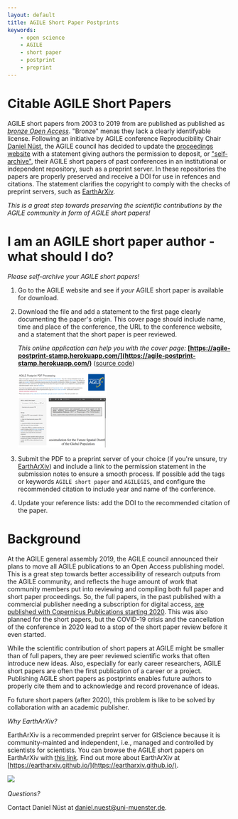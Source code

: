 ```yaml
---
layout: default
title: AGILE Short Paper Postprints
keywords:
    - open science
    - AGILE
    - short paper
    - postprint
    - preprint
---
```


# Citable AGILE Short Papers

AGILE short papers from 2003 to 2019 from are published as  published as [_bronze Open Access_](https://en.wikipedia.org/wiki/Open_access#Bronze_OA).
"Bronze" menas they lack a clearly identifyable license.
Following an initiative by AGILE conference Reproducibility Chair [Daniel Nüst](https://orcid.org/0000-0002-0024-5046), the AGILE council has decided to update the [proceedings website](https://agile-online.org/conference/proceedings) with a statement giving authors the permission to deposit, or ["self-archive"](https://en.wikipedia.org/wiki/Self-archiving), their AGILE short papers of past conferences in an institutional or independent repository, such as a preprint server.
In these repositories the papers are properly preserved and receive a DOI for use in refences and citations.
The statement clarifies the copyright to comply with the checks of preprint servers, such as [EarthArXiv](https://eartharxiv.org/).

_This is a great step towards preserving the scientific contributions by the AGILE community in form of AGILE short papers!_

# I am an AGILE short paper author - what should I do?

_Please self-archive your AGILE short papers!_

1. Go to the AGILE website and see if _your_ AGILE short paper is available for download.
2. Download the file and add a statement to the first page clearly documenting the paper's origin.
   This cover page should include name, time and place of the conference, the URL to the conference website, and a statement that the short paper is peer reviewed.

   _This online application can help you with the cover page:_ **[https://agile-postprint-stamp.herokuapp.com/](https://agile-postprint-stamp.herokuapp.com/)** ([source code](https://github.com/reproducible-agile/agile-postprint-stamp))

   <a href="https://agile-postprint-stamp.herokuapp.com/" title="AGILE short paper stamp generator"><img src="https://raw.githubusercontent.com/reproducible-agile/agile-postprint-stamp/main/agile-postprint-stamp.png" width="200px"></a>
3. Submit the PDF to a preprint server of your choice (if you're unsure, try [EarthArXiv](https://eartharxiv.org/)) and include a link to the permission statement in the submission notes to ensure a smooth process.
   If possible add the tags or keywords `AGILE short paper` and `AGILEGIS`, and configure the recommended citation to include year and name of the conference.
4. Update your reference lists: add the DOI to the recommended citation of the paper.

# Background

At the AGILE general assembly 2019, the AGILE council announced their plans to move all AGILE publications to an Open Access publishing model.
This is a great step towards better accessibility of research outputs from the AGILE community, and reflects the huge amount of work that community members put into reviewing and compiling both full paper and short paper proceedings.
So, the full papers, in the past published with a commercial publisher needing a subscription for digital access, [are published with Copernicus Publications starting 2020](https://www.agile-giscience-series.net/).
This was also planned for the short papers, but the COVID-19 crisis and the cancellation of the conference in 2020 lead to a stop of the short paper review before it even started.

While the scientific contribution of short papers at AGILE might be smaller than of full papers, they are peer reviewed scientific works that often introduce new ideas.
Also, especially for early career researchers, AGILE short papers are often the first publication of a career or a project.
Publishing AGILE short papers as postprints enables future authors to properly cite them and to acknowledge and record provenance of ideas.

Fo future short papers (after 2020), this problem is like to be solved by collaboration with an academic publisher.

_Why EarthArXiv?_

EarthArXiv is a recommended preprint server for GIScience because it is community-mainted and independent, i.e., managed and controlled by scientists for scientists.
You can browse the AGILE short papers on EarthArXiv with [this link](https://eartharxiv.org/discover?q=tags%3A(AGILEGIS)%20OR%20tags%3A(AGILE%20short%20paper)).
Find out more about EarthArXiv at [https://eartharxiv.github.io/](https://eartharxiv.github.io/).

<a href="https://eartharxiv.org/discover?q=tags%3A(AGILEGIS)%20OR%20tags%3A(AGILE%20short%20paper" title="Brows AGILE short papers on EarthArXiv"><img src="https://eartharxiv.github.io/wide_color.png" width="200px" /></a>

_Questions?_

Contact Daniel Nüst at [daniel.nuest@uni-muenster.de](mailto:daniel.nuest@uni-muenster.de).
